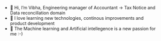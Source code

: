- 👋 Hi, I’m Vibha, Engineering manager of Accountant -> Tax Notice and Data reconcillation domain
- 👀 I love learning new technologies, continous improvements and product development
- 🌱 The Machine learning and Artificial intellegence is a new passion for me :-)



